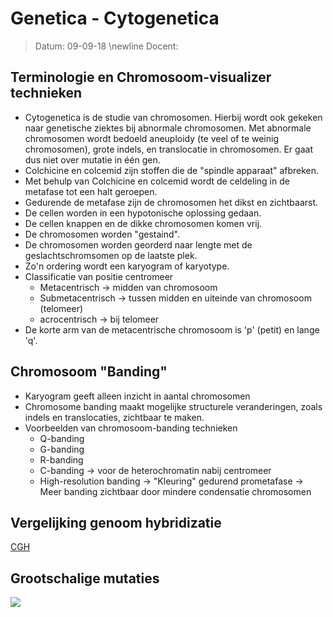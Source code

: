 # Genetica - Cytogenetica
 > Datum: 09-09-18 \newline
 > Docent: 

## Terminologie en Chromosoom-visualizer technieken

- Cytogenetica is de studie van chromosomen. Hierbij wordt ook gekeken naar genetische ziektes bij abnormale chromosomen. Met abnormale chromosomen wordt bedoeld aneuploidy (te veel of te weinig chromosomen), grote indels, en translocatie in chromosomen. Er gaat dus niet over mutatie in één gen.
- Colchicine en colcemid zijn stoffen die de "spindle apparaat" afbreken.
- Met behulp van Colchicine en colcemid wordt de celdeling in de metafase tot een halt geroepen.
- Gedurende de metafase zijn de chromosomen het dikst en zichtbaarst.
- De cellen worden in een hypotonische oplossing gedaan.
- De cellen knappen en de dikke chromosomen komen vrij.
- De chromosomen worden "gestaind".
- De chromosomen worden georderd naar lengte met de geslachtschromsomen op de laatste plek.
- Zo'n ordering wordt een karyogram of karyotype.
- Classificatie van positie centromeer
	* Metacentrisch → midden van chromosoom
	* Submetacentrisch → tussen midden en uiteinde van chromosoom (telomeer)
	* acrocentrisch → bij telomeer
- De korte arm van de metacentrische chromosoom is 'p' (petit) en lange 'q'.

## Chromosoom "Banding"

- Karyogram geeft alleen inzicht in aantal chromosomen
- Chromosome banding maakt mogelijke structurele veranderingen, zoals indels en translocaties, zichtbaar te maken.
- Voorbeelden van chromosoom-banding technieken
	* Q-banding
	* G-banding
	* R-banding
	* C-banding → voor de heterochromatin nabij centromeer
	* High-resolution banding → "Kleuring" gedurend prometafase → Meer banding zichtbaar door mindere condensatie chromosomen


## Vergelijking genoom hybridizatie

[CGH](https://www.youtube.com/watch?v=QvXnn7kTmkY)


## Grootschalige mutaties

![](Chromosomes_mutations-en.svg)
